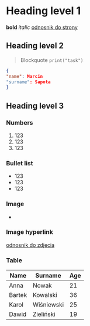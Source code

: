 # Heading level 1
**bold**  _italic_
[odnosnik do strony](https://www.voucherify.io/)

## Heading level 2
> Blockquote
`print("task")`
```json
{
"name": Marcin
"surname": Sapota
}
```
## Heading level 3
### Numbers
1. 123
2. 123
3. 123
### Bullet list
- 123
- 123
- 123
### Image
-
### Image hyperlink
[odnosnik do zdjecia](https://www.google.com/url?sa=i&url=https%3A%2F%2Fpl.linkedin.com%2Fcompany%2Fvoucherifyio&psig=AOvVaw2pnr5S3BfjFoBJCexReJZ-&ust=1746699908059000&source=images&cd=vfe&opi=89978449&ved=0CBQQjRxqFwoTCOj8ra6SkY0DFQAAAAAdAAAAABAE)

### Table
|Name    | Surname    | Age |
|--------|------------|-----|
| Anna   | Nowak      | 21  |
| Bartek | Kowalski   | 36  |
| Karol  | Wiśniewski | 25  |
| Dawid  | Zieliński  | 19 |

